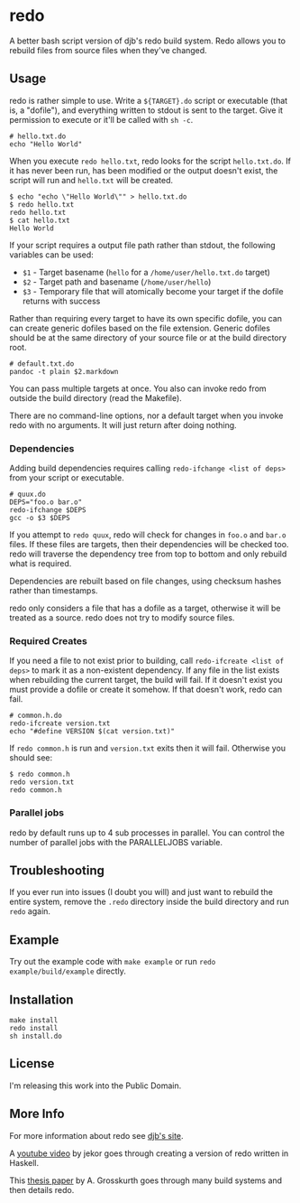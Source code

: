 # redo

A better bash script version of djb's redo build system. Redo allows you to rebuild files from source files when they've
changed.

## Usage

redo is rather simple to use. Write a `${TARGET}.do` script or executable (that is, a "dofile"), and everything written
to stdout is sent to the target. Give it permission to execute or it'll be called with `sh -c`.

    # hello.txt.do
    echo "Hello World"

When you execute `redo hello.txt`, redo looks for the script `hello.txt.do`. If it has never been run, has been modified
or the output doesn't exist, the script will run and `hello.txt` will be created.

    $ echo "echo \"Hello World\"" > hello.txt.do
    $ redo hello.txt
    redo hello.txt
    $ cat hello.txt
    Hello World

If your script requires a output file path rather than stdout, the following variables can be used:

  - `$1` - Target basename (`hello` for a `/home/user/hello.txt.do` target)
  - `$2` - Target path and basename (`/home/user/hello`)
  - `$3` - Temporary file that will atomically become your target if the dofile returns with success

Rather than requiring every target to have its own specific dofile, you can can create generic dofiles based on the file
extension. Generic dofiles should be at the same directory of your source file or at the build directory root.

    # default.txt.do
    pandoc -t plain $2.markdown

You can pass multiple targets at once. You also can invoke redo from outside the build directory (read the Makefile).

There are no command-line options, nor a default target when you invoke redo with no arguments. It will just return
after doing nothing.

### Dependencies

Adding build dependencies requires calling `redo-ifchange <list of deps>` from your script or executable.

    # quux.do
    DEPS="foo.o bar.o"
    redo-ifchange $DEPS
    gcc -o $3 $DEPS

If you attempt to `redo quux`, redo will check for changes in `foo.o` and `bar.o` files. If these files are targets,
then their dependencies will be checked too. redo will traverse the dependency tree from top to bottom and only rebuild
what is required.

Dependencies are rebuilt based on file changes, using checksum hashes rather than timestamps.

redo only considers a file that has a dofile as a target, otherwise it will be treated as a source. redo does not try to modify source files.

### Required Creates

If you need a file to not exist prior to building, call `redo-ifcreate <list of deps>` to mark it as a non-existent
dependency. If any file in the list exists when rebuilding the current target, the build will fail. If it doesn't exist you must provide a dofile or create it somehow. If that doesn't work, redo can fail.

    # common.h.do
    redo-ifcreate version.txt
    echo "#define VERSION $(cat version.txt)"

If `redo common.h` is run and `version.txt` exits then it will fail. Otherwise you should see:

    $ redo common.h
    redo version.txt
    redo common.h

### Parallel jobs

redo by default runs up to 4 sub processes in parallel. You can control the number of parallel jobs with the PARALLELJOBS variable.

## Troubleshooting

If you ever run into issues (I doubt you will) and just want to rebuild the entire system, remove the `.redo` directory
inside the build directory and run `redo` again.

## Example

Try out the example code with `make example` or run `redo example/build/example` directly.

## Installation

    make install
    redo install
    sh install.do

## License

I'm releasing this work into the Public Domain.

## More Info

For more information about redo see [djb's site](http://cr.yp.to/redo.html).

A [youtube video](https://www.youtube.com/watch?v=zZ_nI9E9g0I) by jekor goes through creating a version of redo written
in Haskell.

This [thesis paper](http://grosskurth.ca/papers/mmath-thesis.pdf) by
A. Grosskurth goes through many build systems and then details redo.
